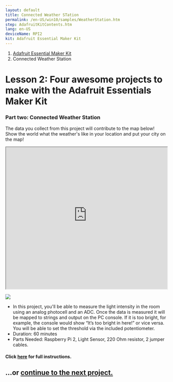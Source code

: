 ```yaml
---
layout: default
title: Connected Weather STation
permalink: /en-US/win10/samples/WeatherStation.htm
step: AdafruitKitContents.htm
lang: en-US
deviceName: RPI2
kit: Adafruit Essential Maker Kit
---
```


<ol class="breadcrumb">
  <li><a href="{{site.baseurl}}/{{page.lang}}/AdafruitMakerKit.htm">Adafruit Essential Maker Kit</a></li>
  <li class="active">Connected Weather Station</li>
</ol>

<h1 class="maker-kit"> Lesson 2: Four awesome projects to make with the Adafruit Essentials Maker Kit</h1>
<h3 class="maker-kit"> Part two: Connected Weather Station</h3>

<p class="maker-kit">The data you collect from this project will contribute to the map below! Show the world what the weather's like in your location and put your city on the map! </p>

<div class="row">
  <div class="col-md-6 col-sm-12">
      <iframe src="http://adafruitsample.azurewebsites.net" width="100%" height="442px"></iframe>
  </div>
  <div class="col-md-6 col-sm-12">
      <p><img class="maker-kit" src="{{site.baseurl}}/images/AdafruitMakerKitContents.jpeg"></p>
  </div>
</div>

<div class="row">
  <div class="col-sm-12">
    <ul class="list-group maker-kit">
      <li class="list-group-item maker-kit">
         In this project, you'll be able to measure the light intensity in the room using an analog photocell and an ADC. Once the data is measured it will be mapped to strings and output on the PC console. If it is too bright, for example, the console would show “It’s too bright in here!” or vice versa. You will be able to set the threshold via the included potentiometer.
      </li>
      <li class="list-group-item maker-kit">
        Duration: 60 minutes
      </li>
      <li class="list-group-item maker-kit">
        Parts Needed: Raspberry Pi 2, Light Sensor, 220 Ohm resistor, 2 jumper cables.
      </li>
    </ul>
  </div>
</div>


<h4 class="maker-kit">Click <a target="_blank" href="https://www.hackster.io/windowsiot/weather-patterns-of-makers">here</a> for full instructions.</h4>

<h2 class="maker-kit">...or <a href="{{site.baseurl}}/{{page.lang}}/win10/samples/BrightOrNot.htm"> continue to the next project.</a>